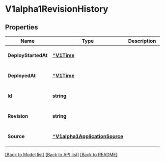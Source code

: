 # V1alpha1RevisionHistory

## Properties
Name | Type | Description | Notes
------------ | ------------- | ------------- | -------------
**DeployStartedAt** | [***V1Time**](v1Time.md) |  | [optional] [default to null]
**DeployedAt** | [***V1Time**](v1Time.md) |  | [optional] [default to null]
**Id** | **string** |  | [optional] [default to null]
**Revision** | **string** |  | [optional] [default to null]
**Source** | [***V1alpha1ApplicationSource**](v1alpha1ApplicationSource.md) |  | [optional] [default to null]

[[Back to Model list]](../README.md#documentation-for-models) [[Back to API list]](../README.md#documentation-for-api-endpoints) [[Back to README]](../README.md)


